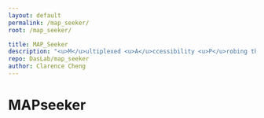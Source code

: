 ```yaml
---
layout: default
permalink: /map_seeker/
root: /map_seeker/

title: MAP_Seeker
description: "<u>M</u>ultiplexed <u>A</u>ccessibility <u>P</u>robing through Next Generation <u>Seq</u>uencing"
repo: DasLab/map_seeker
author: Clarence Cheng
---
```



# MAPseeker

